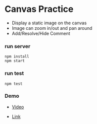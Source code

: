 # Canvas Practice

- Display a static image on the canvas
- Image can zoom in/out and pan around
- Add/Resolve/Hide Comment


### run server
```
npm install
npm start
```

### run test
```
npm test
```


### Demo

- [Video](./public/Demo.mov)

- [Link](https://aleoliu566.github.io/Canvas-Practice/)
